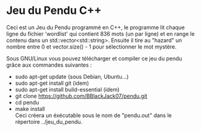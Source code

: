 # Jeu du Pendu C++
Ceci est un Jeu du Pendu programmé en C++, le programme lit chaque ligne du fichier 'wordlist' qui contient 836 mots (un par ligne) et en range le contenu dans un std::vector&lt;std::string&gt;. Ensuite il tire au "hazard" un nombre entre 0 et vector.size() - 1 pour sélectionner le mot mystère.


Sous GNU/Linux vous pouvez télécharger et compiler ce jeu du pendu grâce aux commandes suivantes :   
*	sudo apt-get update (sous Debian, Ubuntu...) 
*	sudo apt-get install git (idem)
*	sudo apt-get install build-essential  (idem)
*	git clone https://github.com/BBlackJack07/pendu.git  
*	cd pendu  
*	make install   
Ceci créera un éxécutable sous le nom de "pendu.out" dans le répertoire ../jeu_du_pendu.
